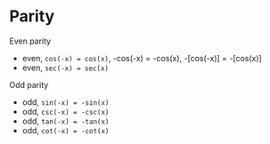 # Parity

Even parity
- even, `cos(-x) = cos(x)`, -cos(-x) = -cos(x), -[cos(-x)] = -[cos(x)]
- even, `sec(-x) = sec(x)`

Odd parity
- odd, `sin(-x) = -sin(x)`
- odd, `csc(-x) = -csc(x)`
- odd, `tan(-x) = -tan(x)`
- odd, `cot(-x) = -cot(x)`
